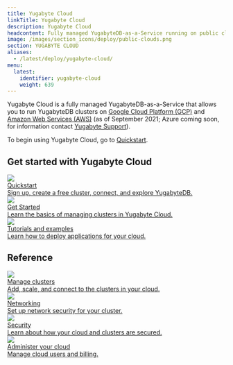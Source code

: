 ```yaml
---
title: Yugabyte Cloud
linkTitle: Yugabyte Cloud
description: Yugabyte Cloud
headcontent: Fully managed YugabyteDB-as-a-Service running on public clouds.
image: /images/section_icons/deploy/public-clouds.png
section: YUGABYTE CLOUD
aliases:
  - /latest/deploy/yugabyte-cloud/
menu:
  latest:
    identifier: yugabyte-cloud
    weight: 639
---
```


Yugabyte Cloud is a fully managed YugabyteDB-as-a-Service that allows you to run YugabyteDB clusters on <a href="https://cloud.google.com/">Google Cloud Platform (GCP)</a> and <a href="https://aws.amazon.com/">Amazon Web Services (AWS)</a> (as of September 2021; Azure coming soon, for information contact [Yugabyte Support](https://support.yugabyte.com/hc/en-us/requests/new?ticket_form_id=360003113431)).

To begin using Yugabyte Cloud, go to [Quickstart](cloud-quickstart).

## Get started with Yugabyte Cloud

<div class="row">

  <div class="col-12 col-md-6 col-lg-12 col-xl-6">
      <a class="section-link icon-offset" href="cloud-quickstart/">
          <div class="head">
              <img class="icon" src="/images/section_icons/index/quick_start.png" aria-hidden="true" />
              <div class="title">Quickstart</div>
          </div>
          <div class="body">
              Sign up, create a free cluster, connect, and explore YugabyteDB.
          </div>
      </a>
  </div>

  <div class="col-12 col-md-6 col-lg-12 col-xl-6">
    <a class="section-link icon-offset" href="cloud-basics/">
      <div class="head">
        <img class="icon" src="/images/section_icons/quick_start/create_cluster.png" aria-hidden="true" />
        <div class="title">Get Started</div>
      </div>
      <div class="body">
        Learn the basics of managing clusters in Yugabyte Cloud.
      </div>
    </a>
  </div>

  <div class="col-12 col-md-6 col-lg-12 col-xl-6">
      <a class="section-link icon-offset" href="cloud-develop/">
          <div class="head">
              <img class="icon" src="/images/section_icons/architecture/core_functions/universe.png" aria-hidden="true" />
              <div class="title">Tutorials and examples</div>
          </div>
          <div class="body">
              Learn how to deploy applications for your cloud.
          </div>
      </a>
  </div>

</div>

## Reference

<div class="row">

  <div class="col-12 col-md-6 col-lg-12 col-xl-6">
      <a class="section-link icon-offset" href="cloud-clusters/">
          <div class="head">
              <img class="icon" src="/images/section_icons/architecture/core_functions/universe.png" aria-hidden="true" />
              <div class="title">Manage clusters</div>
          </div>
          <div class="body">
              Add, scale, and connect to the clusters in your cloud.
          </div>
      </a>
  </div>
<!--
  <div class="col-12 col-md-6 col-lg-12 col-xl-6">
      <a class="section-link icon-offset" href="cloud-analytics/">
          <div class="head">
              <img class="icon" src="/images/section_icons/explore/high_performance.png" aria-hidden="true" />
              <div class="title">Performance</div>
          </div>
          <div class="body">
              Create charts of cluster metrics and build custom dashboards to track performance.
          </div>
      </a>
  </div>
-->  
  <div class="col-12 col-md-6 col-lg-12 col-xl-6">
      <a class="section-link icon-offset" href="cloud-network/">
          <div class="head">
              <img class="icon" src="/images/section_icons/secure/tls-encryption/connect-to-cluster.png" aria-hidden="true" />
              <div class="title">Networking</div>
          </div>
          <div class="body">
              Set up network security for your cluster.
          </div>
      </a>
  </div>
  
  <div class="col-12 col-md-6 col-lg-12 col-xl-6">
      <a class="section-link icon-offset" href="cloud-security/">
          <div class="head">
              <img class="icon" src="/images/section_icons/explore/secure.png" aria-hidden="true" />
              <div class="title">Security</div>
          </div>
          <div class="body">
              Learn about how your cloud and clusters are secured.
          </div>
      </a>
  </div>
  
  <div class="col-12 col-md-6 col-lg-12 col-xl-6">
      <a class="section-link icon-offset" href="cloud-admin/">
          <div class="head">
              <img class="icon" src="/images/section_icons/explore/administer.png" aria-hidden="true" />
              <div class="title">Administer your cloud</div>
          </div>
          <div class="body">
              Manage cloud users and billing.
          </div>
      </a>
  </div>

</div>
